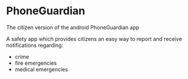 PhoneGuardian
===========
The citizen version of the android PhoneGuardian app

A safety app which provides citizens an easy way to report and receive notifications regarding:
+ crime
+ fire emergencies
+ medical emergencies
